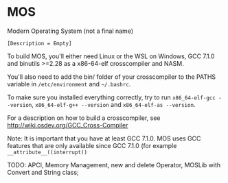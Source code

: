 # MOS
Modern Operating System (not a final name)

`[Description = Empty]`


To build MOS, you'll either need Linux or the WSL on Windows, GCC 7.1.0 and binutils >=2.28 as a x86-64-elf crosscompiler and NASM.

You'll also need to add the bin/ folder of your crosscompiler to the PATHS variable in `/etc/environment` and `~/.bashrc`.

To make sure you installed everything correctly, try to run `x86_64-elf-gcc --version`, `x86_64-elf-g++ --version` and `x86_64-elf-as --version`.

For a description on how to build a crosscompiler, see http://wiki.osdev.org/GCC_Cross-Compiler

Note: It is important that you have at least GCC 7.1.0. MOS uses GCC features that are only available since GCC 7.1.0 (for example `__attribute__((interrupt))`


TODO: APCI, Memory Management, new and delete Operator, MOSLib with Convert and String class;
